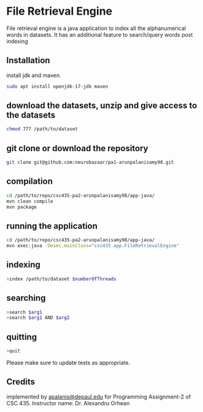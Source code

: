 # File Retrieval Engine

File retrieval engine is a java application to index all the alphanumerical words in datasets. It has an additional feature to search/query words post indexing

## Installation

install jdk and maven.

```bash
sudo apt install openjdk-17-jdk maven
```




## download the datasets, unzip and give access to the datasets

```bash
chmod 777 /path/to/dataset 
```

## git clone or download the repository
```bash
git clone git@github.com:neurobazaar/pa1-arunpalanisamy98.git
```

## compilation

```bash
cd /path/to/repo/csc435-pa2-arunpalanisamy98/app-java/
mvn clean compile
mvn package
```

## running the application
```bash
cd /path/to/repo/csc435-pa2-arunpalanisamy98/app-java/
mvn exec:java -Dexec.mainClass="csc435.app.FileRetrievalEngine"
```

## indexing
```bash
>index /path/to/dataset $numberOfThreads
```

## searching
```bash
>search $arg1
>search $arg1 AND $arg2
```

## quitting
```bash
>quit
```

Please make sure to update tests as appropriate.

## Credits

implemented by apalanis@depaul.edu for Programming Assignment-2 of CSC 435.
Instructor name: Dr. Alexandru Orhean